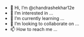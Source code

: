- 👋 Hi, I’m @chandrashekhar12e
- 👀 I’m interested in ...
- 🌱 I’m currently learning ...
- 💞️ I’m looking to collaborate on ...
- 📫 How to reach me ...

<!---
chandrashekhar12e/chandrashekhar12e is a ✨ special ✨ repository because its `README.md` (this file) appears on your GitHub profile.
You can click the Preview link to take a look at your changes.
--->
